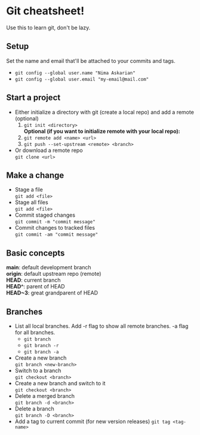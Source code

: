 # Git cheatsheet!
Use this to learn git, don't be lazy.
## Setup
Set the name and email that'll be attached to your commits and tags.
- `git config --global user.name "Nima Askarian"`
- `git config --global user.email "my-email@mail.com"`
## Start a project

- Either initialize a directory with git (create a local repo) and add a remote (optional)
  1. `git init <directory>`  
  **Optional (if you want to initialize remote with your local repo):**
  2. `git remote add <name> <url>`
  3. `git push --set-upstream <remote> <branch>`
- Or download a remote repo  
  `git clone <url>`

## Make a change
- Stage a file  
`git add <file>`
- Stage all files  
`git add <file>`
- Commit staged changes  
`git commit -m "commit message"`
- Commit changes to tracked files  
`git commit -am "commit message"`

## Basic concepts
**main**: default development branch  
**origin**: default upstream repo (remote)  
**HEAD**: current branch  
**HEAD^**: parent of HEAD  
**HEAD~3**: great grandparent of HEAD  

## Branches
- List all local branches. Add -r flag to show all remote branches. -a flag for all branches.  
  - `git branch`
  - `git branch -r`
  - `git branch -a`
- Create a new branch  
`git branch <new-branch>`
- Switch to a branch  
`git checkout <branch>`
- Create a new branch and switch to it  
`git checkout <branch>`
- Delete a merged branch  
`git branch -d <branch>`
- Delete a branch  
`git branch -D <branch>`
- Add a tag to current commit (for new version releases)
`git tag <tag-name>`
